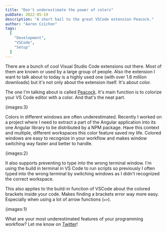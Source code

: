 ```yaml
---
title: "Don't underestimate the power of colors"
pubDate: 2022-05-19
description: "A short hail to the great VSCode extension Peacock."
author: "Aaron Czichon"
tags:
  [
    "Development",
    "VSCode",
    "Setup"
  ]
---
```


There are a bunch of cool Visual Studio Code extensions out there. Most of them are known or used by a large group of people.
Also the extension I want to talk about to today is a highly used one (with over 1.6 million downloads) but it's not only about the extension itself. It's about color.

The one I'm talking about is called [Peacock](https://marketplace.visualstudio.com/items?itemName=johnpapa.vscode-peacock). It's main function is to colorize your VS Code editor with a color. And that's the neat part.

{images:3}

Colors in different windows are often underestimated. Recently I worked on a project where I need to extract a part of the Angular application into its one Angular library to be distributed by a NPM package. 
Have this context and multiple, different workspaces this color feature saved my life.
Colored windows are easy to recognize in your workflow and makes window switching way faster and better to handle.

{images:2}

It also supports preventing to type into the wrong terminal window. I'm using the build in terminal in VS Code to run scripts so previously I often typed into the wrong terminal by switching windows as I didn't recognized the correct workspace.

This also applies to the build-in function of VSCode about the colored brackets inside your code. Makes finding a brackets error way more easy. Especially when using a lot of arrow functions (`=>`).

{images:1}

What are your most underestimated features of your programming workflow?
Let me know on [Twitter](https://twitter.com/aaronczichon)!